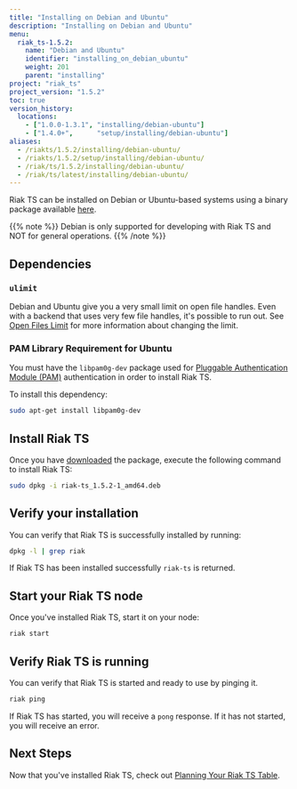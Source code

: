 ```yaml
---
title: "Installing on Debian and Ubuntu"
description: "Installing on Debian and Ubuntu"
menu:
  riak_ts-1.5.2:
    name: "Debian and Ubuntu"
    identifier: "installing_on_debian_ubuntu"
    weight: 201
    parent: "installing"
project: "riak_ts"
project_version: "1.5.2"
toc: true
version_history:
  locations:
    - ["1.0.0-1.3.1", "installing/debian-ubuntu"]
    - ["1.4.0+",      "setup/installing/debian-ubuntu"]
aliases:
  - /riakts/1.5.2/installing/debian-ubuntu/
  - /riakts/1.5.2/setup/installing/debian-ubuntu/
  - /riak/ts/1.5.2/installing/debian-ubuntu/
  - /riak/ts/latest/installing/debian-ubuntu/
---
```


[download]: {{<baseurl>}}riak/ts/1.5.2/downloads/
[openfileslimit]: {{<baseurl>}}riak/kv/2.2.0/using/performance/open-files-limit
[planning]: {{<baseurl>}}riak/ts/1.5.2/using/planning
[security basics pam]: {{<baseurl>}}riak/ts/1.5.2/using/security/sources-management/#pam-based-authentication


Riak TS can be installed on Debian or Ubuntu-based systems using a binary
package available [here][download].

{{% note %}}
Debian is only supported for developing with Riak TS and NOT for general operations.
{{% /note %}}


## Dependencies

### `ulimit`

Debian and Ubuntu give you a very small limit on open file handles. Even with a
backend that uses very few file handles, it's possible to run out. See
[Open Files Limit][openfileslimit] for more information about changing the limit.


### PAM Library Requirement for Ubuntu

You must have the `libpam0g-dev` package used for [Pluggable Authentication Module (PAM)][security basics pam] authentication in order to install Riak TS.

To install this dependency:

```bash
sudo apt-get install libpam0g-dev
```


## Install Riak TS

Once you have [downloaded][download] the package, execute the following command to install Riak TS:

```bash
sudo dpkg -i riak-ts_1.5.2-1_amd64.deb
```


## Verify your installation

You can verify that Riak TS is successfully installed by running: 

```bash
dpkg -l | grep riak
```

If Riak TS has been installed successfully `riak-ts` is returned.


## Start your Riak TS node

Once you've installed Riak TS, start it on your node:

```bash
riak start
```

## Verify Riak TS is running

You can verify that Riak TS is started and ready to use by pinging it.

```bash
riak ping
```

If Riak TS has started, you will receive a `pong` response. If it has not started, you will receive an error. 


## Next Steps

Now that you've installed Riak TS, check out [Planning Your Riak TS Table][planning].
